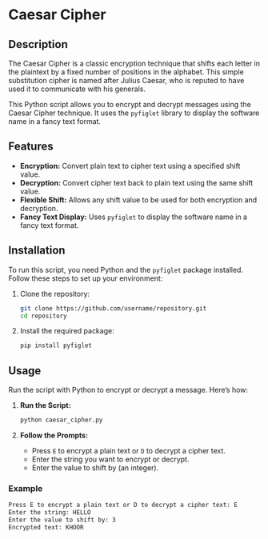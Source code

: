 
# Caesar Cipher

## Description

The Caesar Cipher is a classic encryption technique that shifts each letter in the plaintext by a fixed number of positions in the alphabet. This simple substitution cipher is named after Julius Caesar, who is reputed to have used it to communicate with his generals.

This Python script allows you to encrypt and decrypt messages using the Caesar Cipher technique. It uses the `pyfiglet` library to display the software name in a fancy text format.

## Features

- **Encryption:** Convert plain text to cipher text using a specified shift value.
- **Decryption:** Convert cipher text back to plain text using the same shift value.
- **Flexible Shift:** Allows any shift value to be used for both encryption and decryption.
- **Fancy Text Display:** Uses `pyfiglet` to display the software name in a fancy text format.

## Installation

To run this script, you need Python and the `pyfiglet` package installed. Follow these steps to set up your environment:

1. Clone the repository:
    ```bash
    git clone https://github.com/username/repository.git
    cd repository
    ```

2. Install the required package:
    ```bash
    pip install pyfiglet
    ```

## Usage

Run the script with Python to encrypt or decrypt a message. Here’s how:

1. **Run the Script:**
    ```bash
    python caesar_cipher.py
    ```

2. **Follow the Prompts:**

   - Press `E` to encrypt a plain text or `D` to decrypt a cipher text.
   - Enter the string you want to encrypt or decrypt.
   - Enter the value to shift by (an integer).

### Example

```bash
Press E to encrypt a plain text or D to decrypt a cipher text: E
Enter the string: HELLO
Enter the value to shift by: 3
Encrypted text: KHOOR

